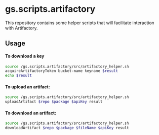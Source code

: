 # gs.scripts.artifactory

This repository contains some helper scripts that will facilitate interaction with Artifactory.

## Usage

#### To download a key

```bash
source /gs.scripts.artifactory/src/artifactory_helper.sh
acquireArtifactoryToken bucket-name keyname $result
echo $result
```

#### To upload an artifact:

```bash
source /gs.scripts.artifactory/src/artifactory_helper.sh
uploadArtifact $repo $package $apiKey result
```

#### To download an artifact:

```bash
source /gs.scripts.artifactory/src/artifactory_helper.sh
downloadArtifact $repo $package $fileName $apiKey result
```
